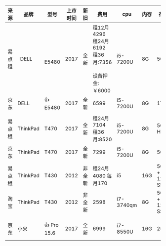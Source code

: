 | 来源   | 品牌 | 型号 | 上市时间 | 新旧 | 费用 | cpu | 内存 | 存储 | 显卡 | 链接 |
| ------ | -------- | ------- | ------- | ------- |------- | -------- | -------- | -------- |-------- | -------- |
| 易点租 |   DELL  |   E5480 | 2017 | 全新 | 租12月4296<br />租24月6192<br />租36月:7356<br /> <br />设备押金:￥6000 |  i5-7200U | 8G  |  500G | 集成 | [链接](https://www.edianzu.com/item/111185) |
|  京东  | DELL   |:+1: E5480  | 2017 | 全新 | 6599  | i5-7200U |  8G | 1T  | 集成 | [链接](https://item.jd.com/12629712122.html) |
| | | | | | | | | | | |
| 易点租 |   ThinkPad  |   T470 | 2017 | 全新 | 租24月7104</br>租36月:8520 |  i5-7200U | 8G  |  500G HDD | 2G 独显 | [链接](https://www.edianzu.com/item/114324) |
|  京东  | ThinkPad  |   T470   | 2017 | 全新 | 7299  | i5-7200U | 8G  |  500G  | 2G 独显 | [链接](https://item.jd.com/5991355.html) |
| | | | | | | | | | | |
| 易点租 |   ThinkPad  |   T430 | 2012 | 非全新 | 租24月4080 每月170 |  i5 | 16G  |  500G + 128G SSD | 集成 | [链接](https://www.edianzu.com/item/111606) |Pak
| 淘宝 | ThinkPad | T430 | 2012 | 非全新 | 2598 | i7-3740qm | 8G | 500G + 120G SSD |  集成 | [链接](https://item.taobao.com/item.htm?spm=a230r.1.14.1.3d5c1849HqMXjG&id=42509038306&ns=1&abbucket=7#detail) |
| | | | | | | | | | | |
|  京东  | 小米  |:+1: Pro 15.6   | 2017 | 全新 | 6999  | i7-8550U | 16G  |  256G  | 2G 独显 MX150 | [链接](https://item.jd.com/5456134.html) |



